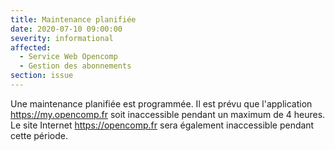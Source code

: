 ```yaml
---
title: Maintenance planifiée
date: 2020-07-10 09:00:00
severity: informational
affected:
  - Service Web Opencomp
  - Gestion des abonnements
section: issue
---
```


Une maintenance planifiée est programmée. Il est prévu que l'application https://my.opencomp.fr soit inaccessible pendant un maximum de 4 heures. Le site Internet https://opencomp.fr sera également inaccessible pendant cette période.
